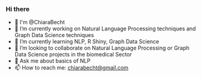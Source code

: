 ### Hi there 

- 👋 I'm @ChiaraBecht
- 🔭 I’m currently working on Natural Language Processing techniques and Graph Data Science techniques
- 🌱 I’m currently learning NLP, R Shiny, Graph Data Science
- 👯 I’m looking to collaborate on Natural Language Processing or Graph Data Science projects in the biomedical Sector
- 💬 Ask me about basics of NLP
- 📫 How to reach me: chiarabecht@gmail.com
